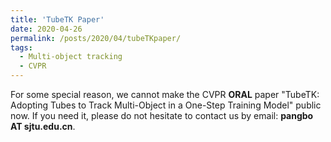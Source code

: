 ```yaml
---
title: 'TubeTK Paper'
date: 2020-04-26
permalink: /posts/2020/04/tubeTKpaper/
tags:
  - Multi-object tracking
  - CVPR
---
```


For some special reason, we cannot make the CVPR **ORAL** paper "TubeTK: Adopting Tubes to Track Multi-Object in a One-Step Training Model" public now.
If you need it, please do not hesitate to contact us by email: **pangbo AT sjtu.edu.cn**.